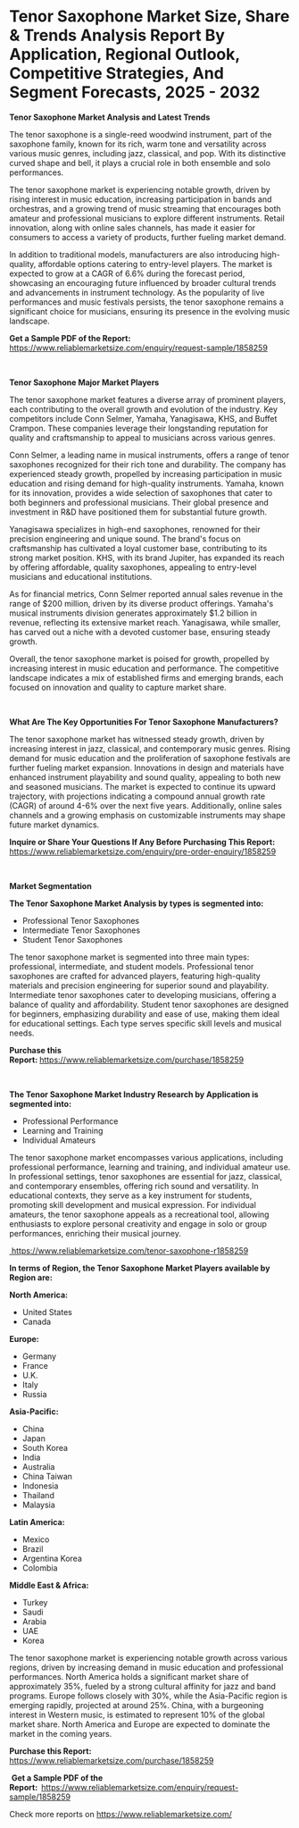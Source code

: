 <p><h1>Tenor Saxophone Market Size, Share & Trends Analysis Report By Application, Regional Outlook, Competitive Strategies, And Segment Forecasts, 2025 - 2032</h1></p><p><strong>Tenor Saxophone Market Analysis and Latest Trends</strong></p>
<p><p>The tenor saxophone is a single-reed woodwind instrument, part of the saxophone family, known for its rich, warm tone and versatility across various music genres, including jazz, classical, and pop. With its distinctive curved shape and bell, it plays a crucial role in both ensemble and solo performances.</p><p>The tenor saxophone market is experiencing notable growth, driven by rising interest in music education, increasing participation in bands and orchestras, and a growing trend of music streaming that encourages both amateur and professional musicians to explore different instruments. Retail innovation, along with online sales channels, has made it easier for consumers to access a variety of products, further fueling market demand. </p><p>In addition to traditional models, manufacturers are also introducing high-quality, affordable options catering to entry-level players. The market is expected to grow at a CAGR of 6.6% during the forecast period, showcasing an encouraging future influenced by broader cultural trends and advancements in instrument technology. As the popularity of live performances and music festivals persists, the tenor saxophone remains a significant choice for musicians, ensuring its presence in the evolving music landscape.</p></p>
<p><strong>Get a Sample PDF of the Report:&nbsp;</strong> <a href="https://www.reliablemarketsize.com/enquiry/request-sample/1858259?utm_campaign=3254&utm_medium=2&utm_source=Github&utm_content=ia&utm_term=05042025&utm_id=tenor-saxophone">https://www.reliablemarketsize.com/enquiry/request-sample/1858259</a></p>
<p>&nbsp;</p>
<p><strong>Tenor Saxophone Major Market Players</strong></p>
<p><p>The tenor saxophone market features a diverse array of prominent players, each contributing to the overall growth and evolution of the industry. Key competitors include Conn Selmer, Yamaha, Yanagisawa, KHS, and Buffet Crampon. These companies leverage their longstanding reputation for quality and craftsmanship to appeal to musicians across various genres.</p><p>Conn Selmer, a leading name in musical instruments, offers a range of tenor saxophones recognized for their rich tone and durability. The company has experienced steady growth, propelled by increasing participation in music education and rising demand for high-quality instruments. Yamaha, known for its innovation, provides a wide selection of saxophones that cater to both beginners and professional musicians. Their global presence and investment in R&D have positioned them for substantial future growth.</p><p>Yanagisawa specializes in high-end saxophones, renowned for their precision engineering and unique sound. The brand's focus on craftsmanship has cultivated a loyal customer base, contributing to its strong market position. KHS, with its brand Jupiter, has expanded its reach by offering affordable, quality saxophones, appealing to entry-level musicians and educational institutions.</p><p>As for financial metrics, Conn Selmer reported annual sales revenue in the range of $200 million, driven by its diverse product offerings. Yamaha's musical instruments division generates approximately $1.2 billion in revenue, reflecting its extensive market reach. Yanagisawa, while smaller, has carved out a niche with a devoted customer base, ensuring steady growth.</p><p>Overall, the tenor saxophone market is poised for growth, propelled by increasing interest in music education and performance. The competitive landscape indicates a mix of established firms and emerging brands, each focused on innovation and quality to capture market share.</p></p>
<p>&nbsp;</p>
<p><strong>What Are The Key Opportunities For Tenor Saxophone Manufacturers?</strong></p>
<p><p>The tenor saxophone market has witnessed steady growth, driven by increasing interest in jazz, classical, and contemporary music genres. Rising demand for music education and the proliferation of saxophone festivals are further fueling market expansion. Innovations in design and materials have enhanced instrument playability and sound quality, appealing to both new and seasoned musicians. The market is expected to continue its upward trajectory, with projections indicating a compound annual growth rate (CAGR) of around 4-6% over the next five years. Additionally, online sales channels and a growing emphasis on customizable instruments may shape future market dynamics.</p></p>
<p><strong>Inquire or Share Your Questions If Any Before Purchasing This Report:</strong> <a href="https://www.reliablemarketsize.com/enquiry/pre-order-enquiry/1858259?utm_campaign=3254&utm_medium=2&utm_source=Github&utm_content=ia&utm_term=05042025&utm_id=tenor-saxophone">https://www.reliablemarketsize.com/enquiry/pre-order-enquiry/1858259</a></p>
<p>&nbsp;</p>
<p><strong>Market Segmentation</strong></p>
<p><strong>The Tenor Saxophone Market Analysis by types is segmented into:</strong></p>
<p><ul><li>Professional Tenor Saxophones</li><li>Intermediate Tenor Saxophones</li><li>Student Tenor Saxophones</li></ul></p>
<p><p>The tenor saxophone market is segmented into three main types: professional, intermediate, and student models. Professional tenor saxophones are crafted for advanced players, featuring high-quality materials and precision engineering for superior sound and playability. Intermediate tenor saxophones cater to developing musicians, offering a balance of quality and affordability. Student tenor saxophones are designed for beginners, emphasizing durability and ease of use, making them ideal for educational settings. Each type serves specific skill levels and musical needs.</p></p>
<p><strong>Purchase this Report:&nbsp;</strong><a href="https://www.reliablemarketsize.com/purchase/1858259?utm_campaign=3254&utm_medium=2&utm_source=Github&utm_content=ia&utm_term=05042025&utm_id=tenor-saxophone">https://www.reliablemarketsize.com/purchase/1858259</a></p>
<p>&nbsp;</p>
<p><strong>The Tenor Saxophone Market Industry Research by Application is segmented into:</strong></p>
<p><ul><li>Professional Performance</li><li>Learning and Training</li><li>Individual Amateurs</li></ul></p>
<p><p>The tenor saxophone market encompasses various applications, including professional performance, learning and training, and individual amateur use. In professional settings, tenor saxophones are essential for jazz, classical, and contemporary ensembles, offering rich sound and versatility. In educational contexts, they serve as a key instrument for students, promoting skill development and musical expression. For individual amateurs, the tenor saxophone appeals as a recreational tool, allowing enthusiasts to explore personal creativity and engage in solo or group performances, enriching their musical journey.</p></p>
<p><a href="https://www.reliablemarketsize.com/tenor-saxophone-r1858259?utm_campaign=3254&utm_medium=2&utm_source=Github&utm_content=ia&utm_term=05042025&utm_id=tenor-saxophone">&nbsp;https://www.reliablemarketsize.com/tenor-saxophone-r1858259</a></p>
<p><strong>In terms of Region, the Tenor Saxophone Market Players available by Region are:</strong></p>
<p>
    <p> <strong> North America: </strong>
        <ul>
            <li>United States</li>
            <li>Canada</li>
        </ul>
        </p> 
    <p> <strong> Europe: </strong>
        <ul>
            <li>Germany</li>
            <li>France</li>
            <li>U.K.</li>
            <li>Italy</li>
            <li>Russia</li>
        </ul>
        </p> 
    <p> <strong> Asia-Pacific: </strong>
        <ul>
            <li>China</li>
            <li>Japan</li>
            <li>South Korea</li>
            <li>India</li>
            <li>Australia</li>
            <li>China Taiwan</li>
            <li>Indonesia</li>
            <li>Thailand</li>
            <li>Malaysia</li>
        </ul>
        </p> 
    <p> <strong> Latin America: </strong>
        <ul>
            <li>Mexico</li>
            <li>Brazil</li>
            <li>Argentina Korea</li>
            <li>Colombia</li>
        </ul>
        </p> 
    <p> <strong> Middle East & Africa: </strong>
        <ul>
            <li>Turkey</li>
            <li>Saudi</li>
            <li>Arabia</li>
            <li>UAE</li>
            <li>Korea</li>
        </ul>
    </p>
    </p>
<p><p>The tenor saxophone market is experiencing notable growth across various regions, driven by increasing demand in music education and professional performances. North America holds a significant market share of approximately 35%, fueled by a strong cultural affinity for jazz and band programs. Europe follows closely with 30%, while the Asia-Pacific region is emerging rapidly, projected at around 25%. China, with a burgeoning interest in Western music, is estimated to represent 10% of the global market share. North America and Europe are expected to dominate the market in the coming years.</p></p>
<p><strong>Purchase this Report: </strong><a href="https://www.reliablemarketsize.com/purchase/1858259?utm_campaign=3254&utm_medium=2&utm_source=Github&utm_content=ia&utm_term=05042025&utm_id=tenor-saxophone">https://www.reliablemarketsize.com/purchase/1858259</a></p>
<p>&nbsp;<strong>Get a Sample PDF of the Report:&nbsp;&nbsp;</strong><a href="https://www.reliablemarketsize.com/enquiry/request-sample/1858259?utm_campaign=3254&utm_medium=2&utm_source=Github&utm_content=ia&utm_term=05042025&utm_id=tenor-saxophone">https://www.reliablemarketsize.com/enquiry/request-sample/1858259</a></p>
<p><strong></strong></p>
<p>Check more reports on <a href="https://www.reliablemarketsize.com/?utm_campaign=3254&utm_medium=2&utm_source=Github&utm_content=ia&utm_term=05042025&utm_id=tenor-saxophone">https://www.reliablemarketsize.com/</a></p>